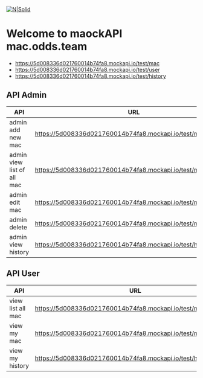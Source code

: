 [![N|Solid](https://www142.lunapic.com/do-not-link-here-use-hosting-instead/156266858828253765?6442269776)](https://nodesource.com/products/nsolid)

#
#
# Welcome to maockAPI mac.odds.team

  - https://5d008336d021760014b74fa8.mockapi.io/test/mac
  - https://5d008336d021760014b74fa8.mockapi.io/test/user
  - https://5d008336d021760014b74fa8.mockapi.io/test/history

## API Admin

| API | URL |method|header|
| ------ | ------ | ------ | ------ | 
| admin add new mac | https://5d008336d021760014b74fa8.mockapi.io/test/mac	 |POST|bearer|
| admin view list of all mac | https://5d008336d021760014b74fa8.mockapi.io/test/mac |GET|bearer|
| admin edit mac | https://5d008336d021760014b74fa8.mockapi.io/test/mac/(:macID) |PUT|bearer|
| admin delete | https://5d008336d021760014b74fa8.mockapi.io/test/mac/(:macID)	 |DELETE|bearer|
| admin view history | https://5d008336d021760014b74fa8.mockapi.io/test/history	 |GET|bearer

## API User
| API | URL |method|header|
| ------ | ------ | ------ | ------ | 
| view list all mac | https://5d008336d021760014b74fa8.mockapi.io/test/mac |GET|bearer|
| view my mac | https://5d008336d021760014b74fa8.mockapi.io/test/mac/(:userID) |GET|bearer|
| view my history | https://5d008336d021760014b74fa8.mockapi.io/test/history/:userID |GET|bearer


